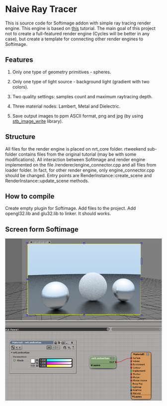 # Naive Ray Tracer

This is source code for Softimage addon with simple ray tracing render engine. This engine is based on [this](https://raytracing.github.io/books/RayTracingInOneWeekend.html) tutorial. The main goal of this project not to create a full-featured render engine (Cycles will be better in any case), but create a template for connecting other render engines to Softimage. 

## Features

1. Only one type of geometry primitives - spheres.

2. Only one type of light source - background light (gradient with two colors).

3. Two quality settings: samples count and maximum raytracing depth.

4. Three material nodes: Lambert, Metal and Dielectric.

5. Save output images to ppm ASCII format, png and jpg (by using [stb_image_write](https://github.com/nothings/stb) library).

## Structure

All files for the render engine is placed on nrt_core folder. rtweekend sub-folder contains files from the original tutorial (may be with some modifications). All interaction between Sofitmage and render engine implemented on the file /renderer/engine_connector.cpp and all files from loader folder. In fact, for other render engine, only engine_connector.cpp should be changed. Entry points are RenderInstance::create_scene and RenderInstance::update_scene methods.

## How to compile

Create empty plugin for Softimage. Add files to the project. Add opengl32.lib and glu32.lib to linker. It should works.

## Screen form Softimage

![Softimage window](screen_01.png?raw=true)